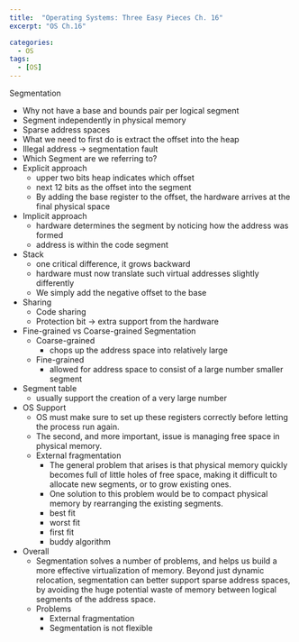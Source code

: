 ```yaml
---
title:  "Operating Systems: Three Easy Pieces Ch. 16"
excerpt: "OS Ch.16"

categories:
  - OS
tags:
  - [OS]
---
```


Segmentation

- Why not have a base and bounds pair per logical segment
- Segment independently in physical memory
- Sparse address spaces
- What we need to first do is extract the offset into the heap
- Illegal address → segmentation fault
- Which Segment are we referring to?
- Explicit approach
    - upper two bits heap indicates which offset
    - next 12 bits as the offset into the segment
    - By adding the base register to the offset, the hardware arrives at the final physical space
- Implicit approach
    - hardware determines the segment by noticing how the address was formed
    - address is within the code segment
- Stack
    - one critical difference, it grows backward
    - hardware must now translate such virtual addresses slightly differently
    - We simply add the negative offset to the base
- Sharing
    - Code sharing
    - Protection bit → extra support from the hardware
- Fine-grained vs Coarse-grained Segmentation
    - Coarse-grained
        - chops up the address space into relatively large
    - Fine-grained
        - allowed for address space to consist of a large number smaller segment
- Segment table
    - usually support the creation of a very large number
- OS Support
    - OS must make sure to set up these registers correctly before letting the process run again.
    - The second, and more important, issue is managing free space in physical memory.
    - External fragmentation
        - The general problem that arises is that physical memory quickly becomes full of little holes of free space, making it difficult to allocate new segments, or to grow existing ones.
        - One solution to this problem would be to compact physical memory by rearranging the existing segments.
        - best fit
        - worst fit
        - first fit
        - buddy algorithm
- Overall
    - Segmentation solves a number of problems, and helps us build a more effective virtualization of memory. Beyond just dynamic relocation, segmentation can better support sparse address spaces, by avoiding the huge potential waste of memory between logical segments of the address space.
    - Problems
        - External fragmentation
        - Segmentation is not flexible
